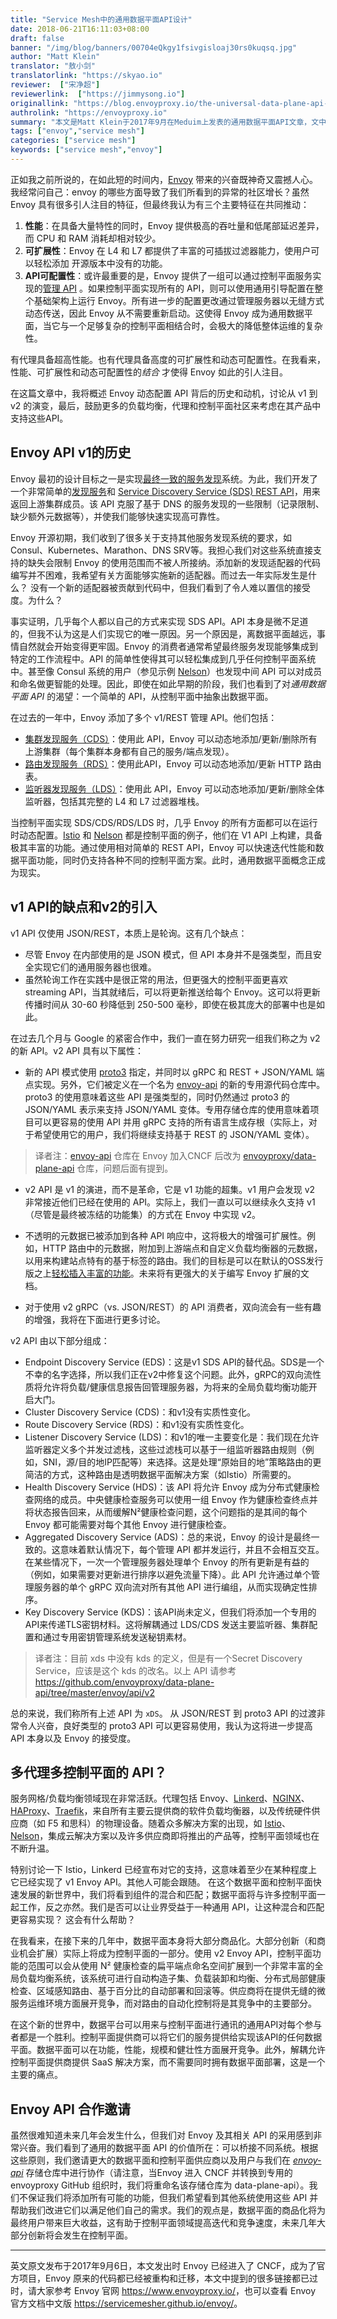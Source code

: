 ```yaml
---
title: "Service Mesh中的通用数据平面API设计"
date: 2018-06-21T16:11:03+08:00
draft: false
banner: "/img/blog/banners/00704eQkgy1fsivgisloaj30rs0kuqsq.jpg"
author: "Matt Klein"
translator: "敖小剑"
translatorlink: "https://skyao.io"
reviewer:  ["宋净超"]
reviewerlink:  ["https://jimmysong.io"]
originallink: "https://blog.envoyproxy.io/the-universal-data-plane-api-d15cec7a"
authrolink: "https://envoyproxy.io"
summary: "本文是Matt Klein于2017年9月在Meduim上发表的通用数据平面API文章，文中指出了Envoy在API设计上的要点，以及数据平面与控制平面的关系。"
tags: ["envoy","service mesh"]
categories: ["service mesh"]
keywords: ["service mesh","envoy"]
---
```


正如我之前所说的，在如此短的时间内，[Envoy](https://lyft.github.io/envoy/) 带来的兴奋既神奇又震撼人心。我经常问自己：envoy 的哪些方面导致了我们所看到的异常的社区增长？虽然 Envoy 具有很多引人注目的特征，但最终我认为有三个主要特征在共同推动：

1. **性能**：在具备大量特性的同时，Envoy 提供极高的吞吐量和低尾部延迟差异，而 CPU 和 RAM 消耗却相对较少。
2. **可扩展性**：Envoy 在 L4 和 L7 都提供了丰富的可插拔过滤器能力，使用户可以轻松添加 开源版本中没有的功能。
3. **API可配置性**：或许最重要的是，Envoy 提供了一组可以通过控制平面服务实现的[管理 API](https://lyft.github.io/envoy/docs/intro/arch_overview/dynamic_configuration.html) 。如果控制平面实现所有的 API，则可以使用通用引导配置在整个基础架构上运行 Envoy。所有进一步的配置更改通过管理服务器以无缝方式动态传送，因此 Envoy 从不需要重新启动。这使得 Envoy 成为通用数据平面，当它与一个足够复杂的控制平面相结合时，会极大的降低整体运维的复杂性。

有代理具备超高性能。也有代理具备高度的可扩展性和动态可配置性。在我看来，性能、可扩展性和动态可配置性的*结合* 才使得 Envoy 如此的引人注目。

在这篇文章中，我将概述 Envoy 动态配置 API 背后的历史和动机，讨论从 v1 到 v2 的演变，最后，鼓励更多的负载均衡，代理和控制平面社区来考虑在其产品中支持这些API。

## Envoy API v1的历史

Envoy 最初的设计目标之一是实现[最终一致的服务发现](https://lyft.github.io/envoy/docs/intro/arch_overview/service_discovery.html#on-eventually-consistent-service-discovery)系统。为此，我们开发了一个非常简单的[发现服务](https://github.com/lyft/discovery)和 [Service Discovery Service (SDS) REST API](https://lyft.github.io/envoy/docs/configuration/cluster_manager/sds_api.html)，用来返回上游集群成员。该 API 克服了基于 DNS 的服务发现的一些限制（记录限制、缺少额外元数据等），并使我们能够快速实现高可靠性。

Envoy 开源初期，我们收到了很多关于支持其他服务发现系统的要求，如 Consul、Kubernetes、Marathon、DNS SRV等。我担心我们对这些系统直接支持的缺失会限制 Envoy 的使用范围而不被人所接纳。添加新的发现适配器的代码编写并不困难，我希望有关方面能够实施新的适配器。而过去一年实际发生是什么？ 没有一个新的适配器被贡献到代码中，但我们看到了令人难以置信的接受度。为什么？

事实证明，几乎每个人都以自己的方式来实现 SDS API。API 本身是微不足道的，但我不认为这是人们实现它的唯一原因。另一个原因是，离数据平面越远，事情自然就会开始变得更牢固。Envoy 的消费者通常希望最终服务发现能够集成到特定的工作流程中。API 的简单性使得其可以轻松集成到几乎任何控制平面系统中。甚至像 Consul 系统的用户（参见示例 [Nelson](https://verizon.github.io/nelson/)）也发现中间 API 可以对成员和命名做更智能的处理。因此，即使在如此早期的阶段，我们也看到了对*通用数据平面 API* 的渴望：一个简单的 API，从控制平面中抽象出数据平面。

在过去的一年中，Envoy 添加了多个 v1/REST 管理 API。他们包括：

- [集群发现服务（CDS）](https://lyft.github.io/envoy/docs/configuration/cluster_manager/cds.html)：使用此 API，Envoy 可以动态地添加/更新/删除所有上游集群（每个集群本身都有自己的服务/端点发现）。
- [路由发现服务（RDS）](https://lyft.github.io/envoy/docs/configuration/http_conn_man/rds.html)：使用此API，Envoy 可以动态地添加/更新 HTTP 路由表。
- [监听器发现服务（LDS）](https://lyft.github.io/envoy/docs/configuration/listeners/lds.html)：使用此 API，Envoy 可以动态地添加/更新/删除全体监听器，包括其完整的 L4 和 L7 过滤器堆栈。

当控制平面实现 SDS/CDS/RDS/LDS 时，几乎 Envoy 的所有方面都可以在运行时动态配置。[Istio](https://istio.io/) 和 [Nelson](https://verizon.github.io/nelson/) 都是控制平面的例子，他们在 V1 API 上构建，具备极其丰富的功能。通过使用相对简单的 REST API，Envoy 可以快速迭代性能和数据平面功能，同时仍支持各种不同的控制平面方案。此时，通用数据平面概念正成为现实。

## v1 API的缺点和v2的引入

v1 API 仅使用 JSON/REST，本质上是轮询。这有几个缺点：

- 尽管 Envoy 在内部使用的是 JSON 模式，但 API 本身并不是强类型，而且安全实现它们的通用服务器也很难。
- 虽然轮询工作在实践中是很正常的用法，但更强大的控制平面更喜欢 streaming API，当其就绪后，可以将更新推送给每个 Envoy。这可以将更新传播时间从 30-60 秒降低到 250-500 毫秒，即使在极其庞大的部署中也是如此。

在过去几个月与 Google 的紧密合作中，我们一直在努力研究一组我们称之为 v2 的新 API。v2 API 具有以下属性：

- 新的 API 模式使用 [proto3](https://developers.google.com/protocol-buffers/docs/proto3) 指定，并同时以 gRPC 和 REST + JSON/YAML 端点实现。另外，它们被定义在一个名为 [envoy-api](https://github.com/lyft/envoy-api) 的新的专用源代码仓库中。proto3 的使用意味着这些 API 是强类型的，同时仍然通过 proto3 的 JSON/YAML 表示来支持 JSON/YAML 变体。专用存储仓库的使用意味着项目可以更容易的使用 API 并用 gRPC 支持的所有语言生成存根（实际上，对于希望使用它的用户，我们将继续支持基于 REST 的 JSON/YAML 变体）。

> 译者注：[envoy-api](https://github.com/lyft/envoy-api) 仓库在 Envoy 加入CNCF 后改为 [envoyproxy/data-plane-api](https://github.com/envoyproxy/data-plane-api) 仓库，问题后面有提到。

- v2 API 是 v1 的演进，而不是革命，它是 v1 功能的超集。v1 用户会发现 v2 非常接近他们已经在使用的 API。实际上，我们一直以可以继续永久支持 v1（尽管是最终被冻结的功能集）的方式在 Envoy 中实现 v2。

- 不透明的元数据已被添加到各种 API 响应中，这将极大的增强可扩展性。例如，HTTP 路由中的元数据，附加到上游端点和自定义负载均衡器的元数据，以用来构建站点特有的基于标签的路由。我们的目标是可以在默认的OSS发行版之上[轻松插入丰富的功能](https://github.com/lyft/envoy-filter-example)。未来将有更强大的关于编写 Envoy 扩展的文档。

- 对于使用 v2 gRPC（vs. JSON/REST）的 API 消费者，双向流会有一些有趣的增强，我将在下面进行更多讨论。

v2 API 由以下部分组成：

- Endpoint Discovery Service (EDS)：这是v1 SDS API的替代品。SDS是一个不幸的名字选择，所以我们正在v2中修复这个问题。此外，gRPC的双向流性质将允许将负载/健康信息报告回管理服务器，为将来的全局负载均衡功能开启大门。
- Cluster Discovery Service (CDS)：和v1没有实质性变化。
- Route Discovery Service (RDS)：和v1没有实质性变化。
- Listener Discovery Service (LDS)：和v1的唯一主要变化是：我们现在允许监听器定义多个并发过滤栈，这些过滤栈可以基于一组监听器路由规则（例如，SNI，源/目的地IP匹配等）来选择。这是处理“原始目的地”策略路由的更简洁的方式，这种路由是透明数据平面解决方案（如Istio）所需要的。
- Health Discovery Service (HDS)：该 API 将允许 Envoy 成为分布式健康检查网络的成员。中央健康检查服务可以使用一组 Envoy 作为健康检查终点并将状态报告回来，从而缓解N²健康检查问题，这个问题指的是其间的每个 Envoy 都可能需要对每个其他 Envoy 进行健康检查。
- Aggregated Discovery Service (ADS)：总的来说，Envoy 的设计是最终一致的。这意味着默认情况下，每个管理 API 都并发运行，并且不会相互交互。在某些情况下，一次一个管理服务器处理单个 Envoy 的所有更新是有益的（例如，如果需要对更新进行排序以避免流量下降）。此 API 允许通过单个管理服务器的单个 gRPC 双向流对所有其他 API 进行编组，从而实现确定性排序。
- Key Discovery Service (KDS)：该API尚未定义，但我们将添加一个专用的API来传递TLS密钥材料。这将解耦通过 LDS/CDS 发送主要监听器、集群配置和通过专用密钥管理系统发送秘钥素材。

> 译者注：目前 xds 中没有 kds 的定义，但是有一个Secret Discovery Service，应该是这个 kds 的改名。以上 API 请参考 https://github.com/envoyproxy/data-plane-api/tree/master/envoy/api/v2

总的来说，我们称所有上述 API 为 `xDS`。 从 JSON/REST 到 proto3 API 的过渡非常令人兴奋，良好类型的 proto3 API 可以更容易使用，我认为这将进一步提高 API 本身以及 Envoy 的接受度。

## 多代理多控制平面的 API？

服务网格/负载均衡领域现在非常活跃。代理包括 Envoy、[Linkerd](https://linkerd.io/)、[NGINX](https://www.nginx.com/)、[HAProxy](https://www.haproxy.com/)、[Traefik](https://traefik.io/)，来自所有主要云提供商的软件负载均衡器，以及传统硬件供应商（如 F5 和思科）的物理设备。随着众多解决方案的出现，如 [Istio](https://istio.io/)、[Nelson](https://verizon.github.io/nelson/)，集成云解决方案以及许多供应商即将推出的产品等，控制平面领域也在不断升温。

特别讨论一下 Istio，Linkerd 已经宣布对它的支持，这意味着至少在某种程度上它已经实现了 v1 Envoy API。其他人可能会跟随。 在这个数据平面和控制平面快速发展的新世界中，我们将看到组件的混合和匹配；数据平面将与许多控制平面一起工作，反之亦然。我们是否可以让业界受益于一种通用 API，让这种混合和匹配更容易实现？ 这会有什么帮助？

在我看来，在接下来的几年中，数据平面本身将大部分商品化。大部分创新（和商业机会扩展）实际上将成为控制平面的一部分。使用 v2 Envoy API，控制平面功能的范围可以会从使用 N² 健康检查的扁平端点命名空间扩展到一个非常丰富的全局负载均衡系统，该系统可进行自动构造子集、负载装卸和均衡、分布式局部健康检查、区域感知路由、基于百分比的自动部署和回滚等。供应商将在提供无缝的微服务运维环境方面展开竞争，而对路由的自动化控制将是其竞争中的主要部分。

在这个新的世界中，数据平台可以用来与控制平面进行通讯的通用API对每个参与者都是一个胜利。控制平面提供商可以将它们的服务提供给实现该API的任何数据平面。数据平面可以在功能，性能，规模和健壮性方面展开竞争。此外，解耦允许控制平面提供商提供 SaaS 解决方案，而不需要同时拥有数据平面部署，这是一个主要的痛点。

## Envoy API 合作邀请

虽然很难知道未来几年会发生什么，但我们对 Envoy 及其相关 API 的采用感到非常兴奋。我们看到了通用的数据平面 API 的价值所在：可以桥接不同系统。根据这些原则，我们邀请更大的数据平面和控制平面供应商以及用户与我们在 [*envoy-api*](https://github.com/envoyproxy/data-plane-api) 存储仓库中进行协作（请注意，当Envoy 进入 CNCF 并转换到专用的 envoyproxy GitHub 组织时，我们将重命名该存储仓库为 data-plane-api）。我们不保证我们将添加所有可能的功能，但我们希望看到其他系统使用这些 API 并帮助我们改进它们以满足他们自己的需求。我们的观点是，数据平面的商品化将为最终用户带来巨大收益，这有助于控制平面领域提高迭代和竞争速度，未来几年大部分创新将会发生在控制平面。

------

英文原文发布于2017年9月6日，本文发出时 Envoy 已经进入了 CNCF，成为了官方项目，Envoy 原来的代码都已经被重构和迁移，本文中提到的很多链接都已过时，请大家参考 Envoy 官网 <https://www.envoyproxy.io/>，也可以查看 Envoy 官方文档中文版 <https://servicemesher.github.io/envoy/>。
